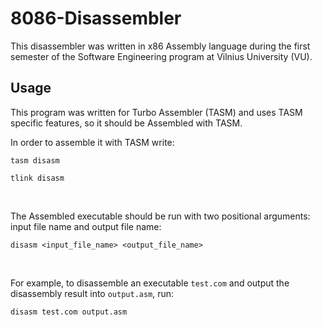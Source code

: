 # 8086-Disassembler
This disassembler was written in x86 Assembly language during the first semester of the Software Engineering program at Vilnius University (VU).
## Usage
This program was written for Turbo Assembler (TASM) and uses TASM specific features, so it should be Assembled with TASM.
<br />

In order to assemble it with TASM write:

`tasm disasm`

`tlink disasm`  

<br />

The Assembled executable should be run with two positional arguments: input file name and output file name:

`disasm <input_file_name> <output_file_name>` 

<br />

For example, to disassemble an executable `test.com` and output the disassembly result into `output.asm`, run:

`disasm test.com output.asm`

